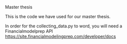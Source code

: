 Master thesis

This is the code we have used for our master thesis. 

In order for the collecting_data.py to word, you will need a Financialmodelprep API https://site.financialmodelingprep.com/developer/docs
